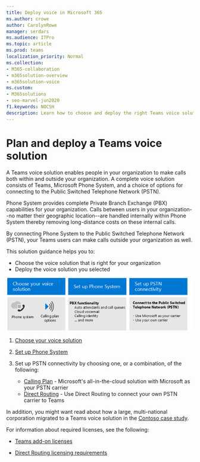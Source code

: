 ```yaml
---
title: Deploy voice in Microsoft 365
ms.author: crowe
author: CarolynRowe
manager: serdars
ms.audience: ITPro
ms.topic: article
ms.prod: teams
localization_priority: Normal
ms.collection: 
- M365-collaboration
- m365solution-overview
- m365solution-voice
ms.custom: 
- M365solutions
- seo-marvel-jun2020
f1.keywords: NOCSH
description: Learn how to choose and deploy the right Teams voice solution for your organization.
---
```


# Plan and deploy a Teams voice solution

A Teams voice solution enables people in your organization to make calls both within and outside your organization. A complete voice solution consists of Teams, Microsoft Phone System, and a choice of options for connecting to the Public Switched Telephone Network (PSTN). 

Phone System provides complete Private Branch Exchange (PBX) capabilities for your organization. Calls between users in your organization--no matter their geographic location--are handled internally within Phone System thereby removing long-distance costs on these internal calls.  

By connecting Phone System to the Public Switched Telephone Network (PSTN), your Teams users can make calls outside your organization as well.

This solution guidance helps you to:

- Choose the voice solution that is right for your organization
- Deploy the voice solution you selected


![Choose your voice solution](..\media\solutions-architecture-center\voice-solutions-overview-1.png)

1. [Choose your voice solution](https://docs.microsoft.com/microsoftteams/cloud-voice-landing-page) 

2. [Set up Phone System](https://docs.microsoft.com/microsoftteams/setting-up-your-phone-system)

3. Set up PSTN connectivity by choosing one, or a combination, of the following:
   - [Calling Plan](https://docs.microsoft.com/microsoftteams/set-up-calling-plans) - Microsoft's all-in-the-cloud solution with Microsoft as your PSTN carrier
   - [Direct Routing](https://docs.microsoft.com/microsoftteams/direct-routing-configure) - Use Direct Routing to connect your own PSTN carrier to Teams 

In addition, you might want read about how a large, multi-national corporation migrated to a Teams voice solution in the [Contoso case study](https://docs.microsoft.com/MicrosoftTeams/voice-case-study-overview?toc=/microsoft-365/solutions/toc.json&bc=/microsoft-365/solutions/breadcrumb/toc.json).

For information about required licenses, see the following:

- [Teams add-on licenses](https://docs.microsoft.com/microsoftteams/teams-add-on-licensing/microsoft-teams-add-on-licensing?tabs=enterprise#what-voice-features-are-available-with-my-plan)

- [Direct Routing licensing requirements](https://docs.microsoft.com/microsoftteams/direct-routing-plan#licensing-and-other-requirements)



